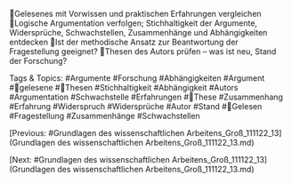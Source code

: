Gelesenes mit Vorwissen und praktischen Erfahrungen vergleichen 
Logische Argumentation verfolgen; Stichhaltigkeit der Argumente, Widersprüche, 
Schwachstellen, Zusammenhänge und Abhängigkeiten entdecken
Ist der methodische Ansatz zur Beantwortung der Fragestellung geeignet?
Thesen des Autors prüfen – was ist neu, Stand der Forschung?

   Tags & Topics:
   #Argumente
   #Forschung
   #Abhängigkeiten
   #Argument
   #gelesene
   #Thesen
   #Stichhaltigkeit
   #Abhängigkeit
   #Autors
   #Argumentation
   #Schwachstelle
   #Erfahrungen
   #These
   #Zusammenhang
   #Erfahrung
   #Widerspruch
   #Widersprüche
   #Autor
   #Stand
   #Gelesen
   #Fragestellung
   #Zusammenhänge
   #Schwachstellen

[Previous: #Grundlagen des wissenschaftlichen Arbeitens_Groß_111122_13](Grundlagen des wissenschaftlichen Arbeitens_Groß_111122_13.md)

[Next: #Grundlagen des wissenschaftlichen Arbeitens_Groß_111122_13](Grundlagen des wissenschaftlichen Arbeitens_Groß_111122_13.md)
